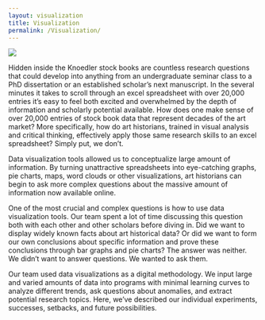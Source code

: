 ```yaml
---
layout: visualization
title: Visualization
permalink: /Visualization/
---
```


<a href="#">
  <img src="http://i.imgur.com/nuNznvj.jpg">
</a>

Hidden inside the Knoedler stock books are countless research questions that could develop into anything from an undergraduate seminar class to a PhD dissertation or an established scholar’s next manuscript. In the several minutes it takes to scroll through an excel spreadsheet with over 20,000 entries it’s easy to feel both excited and overwhelmed by the depth of information and scholarly potential available. How does one make sense of over 20,000 entries of stock book data that represent decades of the art market? More specifically, how do art historians, trained in visual analysis and critical thinking, effectively apply those same research skills to an excel spreadsheet? Simply put, we don’t.

Data visualization tools allowed us to conceptualize large amount of information. By turning unattractive spreadsheets into eye-catching graphs, pie charts, maps, word clouds or other visualizations, art historians can begin to ask more complex questions about the massive amount of information now available online.

One of the most crucial and complex questions is how to use data visualization tools. Our team spent a lot of time discussing this question both with each other and other scholars before diving in. Did we want to display widely known facts about art historical data? Or did we want to form our own conclusions about specific information and prove these conclusions through bar graphs and pie charts? The answer was neither. We didn’t want to answer questions. We wanted to ask them.

Our team used data visualizations as a digital methodology. We input large and varied amounts of data into programs with minimal learning curves to analyze different trends, ask questions about anomalies, and extract potential research topics. Here, we’ve described our individual experiments, successes, setbacks, and future possibilities.

